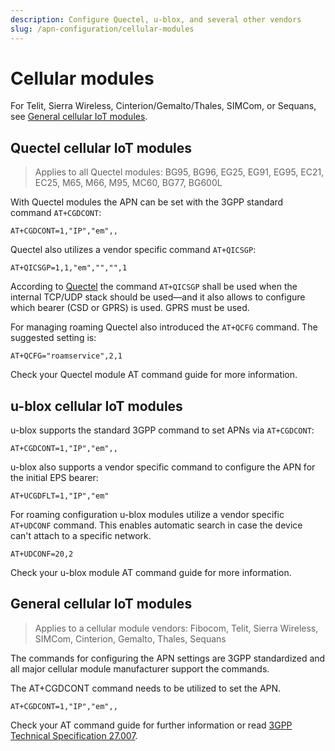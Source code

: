 ```yaml
---
description: Configure Quectel, u-blox, and several other vendors
slug: /apn-configuration/cellular-modules
---
```


# Cellular modules

<!-- markdownlint-disable MD040 -->

For Telit, Sierra Wireless, Cinterion/Gemalto/Thales, SIMCom, or Sequans, see [General cellular IoT modules](#general-cellular-iot-modules).

## Quectel cellular IoT modules

> Applies to all Quectel modules: BG95, BG96, EG25, EG91, EG95, EC21, EC25, M65, M66, M95, MC60, BG77, BG600L

With Quectel modules the APN can be set with the 3GPP standard command `AT+CGDCONT`:

```
AT+CGDCONT=1,"IP","em",,
```

Quectel also utilizes a vendor specific command `AT+QICSGP`:

```
AT+QICSGP=1,1,"em","","",1
```

According to [Quectel](https://www.quectel.com/faqs/12-8-what-is-the-difference-between-cgdcont-and-qicsgp/) the command `AT+QICSGP` shall be used when the internal TCP/UDP stack should be used—and it also allows to configure which bearer (CSD or GPRS) is used.
GPRS must be used.

For managing roaming Quectel also introduced the `AT+QCFG` command.
The suggested setting is:

```
AT+QCFG="roamservice",2,1
```

Check your Quectel module AT command guide for more information.

## u-blox cellular IoT modules

u-blox supports the standard 3GPP command to set APNs via `AT+CGDCONT`:

```
AT+CGDCONT=1,"IP","em",,
```

u-blox also supports a vendor specific command to configure the APN for the initial EPS bearer:

```
AT+UCGDFLT=1,"IP","em"
```

For roaming configuration u-blox modules utilize a vendor specific `AT+UDCONF` command.
This enables automatic search in case the device can't attach to a specific network.

```
AT+UDCONF=20,2
```

Check your u-blox module AT command guide for more information.

## General cellular IoT modules

> Applies to a cellular module vendors: Fibocom, Telit, Sierra Wireless, SIMCom, Cinterion, Gemalto, Thales, Sequans

The commands for configuring the APN settings are 3GPP standardized and all major cellular module manufacturer support the commands.

The AT+CGDCONT command needs to be utilized to set the APN.

```
AT+CGDCONT=1,"IP","em",,
```

Check your AT command guide for further information or read [3GPP Technical Specification 27.007](https://portal.3gpp.org/desktopmodules/Specifications/SpecificationDetails.aspx?specificationId=1515).

